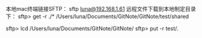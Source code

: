 本地mac终端链接SFTP：
sftp luna@192.168.1.61
远程文件下载到本地制定目录下：
sftp> get -r ./* /Users/luna/Documents/GitNote/GitNote/test/shared

sftp> lcd /Users/luna/Documents/GitNote/GitNote/
sftp> put -r test/.